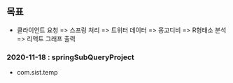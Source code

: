 
## 목표
- 클라이언트 요청 => 스프링 처리 => 트위터 데이터 => 몽고디비 => R형태소 분석 => 리액트 그래프 출력


### 2020-11-18 : springSubQueryProject
- com.sist.temp

